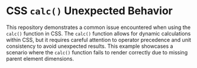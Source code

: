 # CSS `calc()` Unexpected Behavior

This repository demonstrates a common issue encountered when using the `calc()` function in CSS.  The `calc()` function allows for dynamic calculations within CSS, but it requires careful attention to operator precedence and unit consistency to avoid unexpected results. This example showcases a scenario where the `calc()` function fails to render correctly due to missing parent element dimensions.